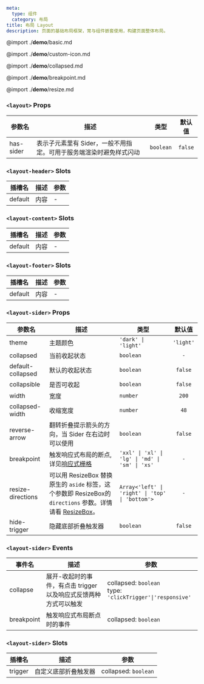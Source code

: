 ```yaml
meta:
  type: 组件
  category: 布局
title: 布局 Layout
description: 页面的基础布局框架，常与组件嵌套使用，构建页面整体布局。
```

@import ./__demo__/basic.md

@import ./__demo__/custom-icon.md

@import ./__demo__/collapsed.md

@import ./__demo__/breakpoint.md

@import ./__demo__/resize.md


### `<layout>` Props

|参数名|描述|类型|默认值|
|---|---|---|:---:|
|has-sider|表示子元素里有 Sider，一般不用指定。可用于服务端渲染时避免样式闪动|`boolean`|`false`|




### `<layout-header>` Slots

|插槽名|描述|参数|
|---|:---:|---|
|default|内容|-|




### `<layout-content>` Slots

|插槽名|描述|参数|
|---|:---:|---|
|default|内容|-|




### `<layout-footer>` Slots

|插槽名|描述|参数|
|---|:---:|---|
|default|内容|-|




### `<layout-sider>` Props

|参数名|描述|类型|默认值|
|---|---|---|:---:|
|theme|主题颜色|`'dark' \| 'light'`|`'light'`|
|collapsed|当前收起状态|`boolean`|`-`|
|default-collapsed|默认的收起状态|`boolean`|`false`|
|collapsible|是否可收起|`boolean`|`false`|
|width|宽度|`number`|`200`|
|collapsed-width|收缩宽度|`number`|`48`|
|reverse-arrow|翻转折叠提示箭头的方向，当 Sider 在右边时可以使用|`boolean`|`false`|
|breakpoint|触发响应式布局的断点, 详见[响应式栅格](/vue/component/grid)|`'xxl' \| 'xl' \| 'lg' \| 'md' \| 'sm' \| 'xs'`|`-`|
|resize-directions|可以用 ResizeBox 替换原生的 `aside` 标签，这个参数即 ResizeBox的 `directions` 参数。详情请看 [ResizeBox](/vue/component/resize-box)。|`Array<'left' \| 'right' \| 'top' \| 'bottom'>`|`-`|
|hide-trigger|隐藏底部折叠触发器|`boolean`|`false`|
### `<layout-sider>` Events

|事件名|描述|参数|
|---|---|---|
|collapse|展开-收起时的事件，有点击 trigger 以及响应式反馈两种方式可以触发|collapsed: `boolean`<br>type: `'clickTrigger'\|'responsive'`|
|breakpoint|触发响应式布局断点时的事件|collapsed: `boolean`|
### `<layout-sider>` Slots

|插槽名|描述|参数|
|---|:---:|---|
|trigger|自定义底部折叠触发器|collapsed: `boolean`|


